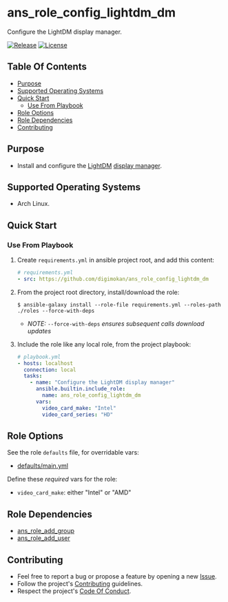 # ans_role_config_lightdm_dm

Configure the LightDM display manager.

[![Release](https://img.shields.io/github/release/digimokan/ans_role_config_lightdm_dm.svg?label=release)](https://github.com/digimokan/ans_role_config_lightdm_dm/releases/latest "Latest Release Notes")
[![License](https://img.shields.io/badge/license-MIT-blue.svg?label=license)](LICENSE.md "Project License")

## Table Of Contents

* [Purpose](#purpose)
* [Supported Operating Systems](#supported-operating-systems)
* [Quick Start](#quick-start)
    * [Use From Playbook](#use-from-playbook)
* [Role Options](#role-options)
* [Role Dependencies](#role-dependencies)
* [Contributing](#contributing)

## Purpose

* Install and configure the [LightDM](https://github.com/canonical/lightdm)
  [display manager](https://wiki.archlinux.org/index.php/Display_manager).

## Supported Operating Systems

* Arch Linux.

## Quick Start

### Use From Playbook

1. Create `requirements.yml` in ansible project root, and add this content:

   ```yaml
   # requirements.yml
   - src: https://github.com/digimokan/ans_role_config_lightdm_dm
   ```

2. From the project root directory, install/download the role:

   ```shell
   $ ansible-galaxy install --role-file requirements.yml --roles-path ./roles --force-with-deps
   ```

   * _NOTE:_ `--force-with-deps` _ensures subsequent calls download updates_

3. Include the role like any local role, from the project playbook:

   ```yaml
   # playbook.yml
   - hosts: localhost
     connection: local
     tasks:
       - name: "Configure the LightDM display manager"
         ansible.builtin.include_role:
           name: ans_role_config_lightdm_dm
         vars:
           video_card_make: "Intel"
           video_card_series: "HD"
   ```

## Role Options

See the role `defaults` file, for overridable vars:

  * [defaults/main.yml](../defaults/main.yml)

Define these _required_ vars for the role:

  * `video_card_make`: either "Intel" or "AMD"

## Role Dependencies

* [ans_role_add_group](https://github.com/digimokan/ans_role_add_group)
* [ans_role_add_user](https://github.com/digimokan/ans_role_add_user)

## Contributing

* Feel free to report a bug or propose a feature by opening a new
  [Issue](https://github.com/digimokan/ans_role_config_lightdm_dm/issues).
* Follow the project's [Contributing](CONTRIBUTING.md) guidelines.
* Respect the project's [Code Of Conduct](CODE_OF_CONDUCT.md).

